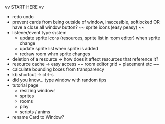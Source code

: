 vv START HERE vv

- redo undo
- prevent cards from being outside of window, inaccesible, softlocked   OR   have a close all window button?
~~ sprite icons (easy peasy) ~~
- listener/event type system
  - update sprite icons (resources, sprite list in room editor) when sprite change
  - update sprite list when sprite is added
  - redraw room when sprite changes
- deletion of a resource -> how does it affect resources that reference it?
- resource cache -> easy access
~~ room editor grid + placement etc ~~
- calculate bounding boxes from transparency
- kb shortcut -> ctrl-s
- did you know... type window with random tips
- tutorial page
  - resizing windows
  - sprites
  - rooms
  - play
  - scripts / anims
- rename Card to Window?